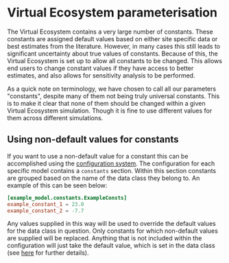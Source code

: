 # Virtual Ecosystem parameterisation

The Virtual Ecosystem contains a very large number of constants. These constants are
assigned default values based on either site specific data or best estimates from the
literature. However, in many cases this still leads to significant uncertainty about
true values of constants. Because of this, the Virtual Ecosystem is set up to allow all
constants to be changed. This allows end users to change constant values if they have
access to better estimates, and also allows for sensitivity analysis to be performed.

As a quick note on terminology, we have chosen to call all our parameters "constants",
despite many of them not being truly universal constants. This is to make it clear that
none of them should be changed within a given Virtual Ecosystem simulation. Though it
is fine to use different values for them across different simulations.

## Using non-default values for constants

If you want to use a non-default value for a constant this can be accomplished using the
[configuration system](./config.md). The configuration for each specific model
contains a `constants` section. Within this section constants are grouped based on the
name of the data class they belong to. An example of this can be seen below:

```toml
[example_model.constants.ExampleConsts]
example_constant_1 = 23.0
example_constant_2 = -7.7
```

Any values supplied in this way will be used to override the default values for the data
class in question. Only constants for which non-default values are supplied will be
replaced. Anything that is not included within the configuration will just take the
default value, which is set in the data class (see
[here](../../development/design/defining_new_models.md) for further details).
